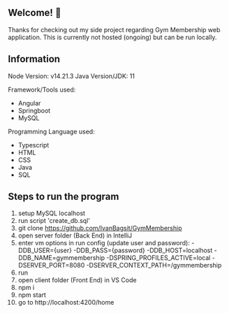 ## Welcome! 👋

Thanks for checking out my side project regarding Gym Membership web application. This is currently not hosted (ongoing) but can be run locally.

## Information

Node Version: v14.21.3
Java Version/JDK: 11

Framework/Tools used:

-   Angular
-   Springboot
-   MySQL

Programming Language used:

-   Typescript
-   HTML
-   CSS
-   Java
-   SQL

## Steps to run the program

1. setup MySQL localhost
2. run script 'create_db.sql'
3. git clone https://github.com/IvanBagsit/GymMembership
4. open server folder (Back End) in IntelliJ
5. enter vm options in run config (update user and password):
   -DDB_USER={user}
   -DDB_PASS={password}
   -DDB_HOST=localhost
   -DDB_NAME=gymmembership
   -DSPRING_PROFILES_ACTIVE=local
   -DSERVER_PORT=8080
   -DSERVER_CONTEXT_PATH=/gymmembership
6. run
7. open client folder (Front End) in VS Code
8. npm i
9. npm start
10. go to http://localhost:4200/home
